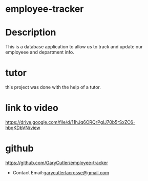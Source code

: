 # employee-tracker

  # Description
This is a database application to allow us to track and update our employeee and department info.


# tutor
this project was done with the help of a tutor.
# link to video 
https://drive.google.com/file/d/11hJq6ORQrPgIJ70b5rSxZC6-hbqKDbVN/view


# github
https://github.com/GaryCutler/employee-tracker

  * Contact Email:garycutlerlacrosse@gmail.com